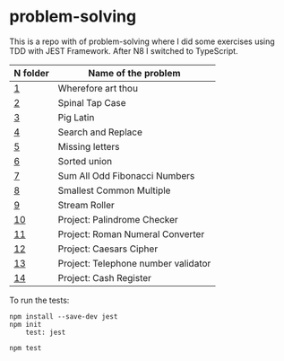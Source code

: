 # problem-solving
This is a repo with of problem-solving where I did some exercises using TDD with JEST Framework.
After N8 I switched to TypeScript.

| N folder | Name of the problem | 
|--|--|
| [1](https://github.com/pybalt/problem-solving/tree/main/1) | Wherefore art thou  |
| [2](https://github.com/pybalt/problem-solving/tree/main/2) | Spinal Tap Case  |
| [3](https://github.com/pybalt/problem-solving/tree/main/3) | Pig Latin |
| [4](https://github.com/pybalt/problem-solving/tree/main/4) | Search and Replace |
| [5](https://github.com/pybalt/problem-solving/tree/main/5) | Missing letters |
| [6](https://github.com/pybalt/problem-solving/tree/main/6) | Sorted union |
| [7](https://github.com/pybalt/problem-solving/tree/main/7) | Sum All Odd Fibonacci Numbers |
| [8](https://github.com/pybalt/problem-solving/tree/main/8) | Smallest Common Multiple |
| [9](https://github.com/pybalt/problem-solving/tree/main/9) | Stream Roller  |
| [10](https://github.com/pybalt/problem-solving/tree/main/10) | Project: Palindrome Checker  |
| [11](https://github.com/pybalt/problem-solving/tree/main/11) | Project: Roman Numeral Converter  |
| [12](https://github.com/pybalt/problem-solving/tree/main/12) | Project: Caesars Cipher  |
| [13](https://github.com/pybalt/problem-solving/tree/main/13) | Project: Telephone number validator  |
| [14](https://github.com/pybalt/problem-solving/tree/main/14) | Project: Cash Register |


To run the tests:

```
npm install --save-dev jest
npm init
    test: jest

npm test
```
